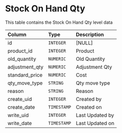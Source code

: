 # Stock On Hand Qty

This table contains the Stock On Hand Qty level data

| Column | Type | Description |
| :--- | :--- | :--- |
| id | `INTEGER` | [NULL] |
| product_id | `INTEGER` | Product |
| old_quantity | `NUMERIC` | Old Quantity |
| adjustment_qty | `NUMERIC` | Adjustment Qty |
| standard_price | `NUMERIC` | Cost |
| qty_move_type | `STRING` | Qty move type |
| reason | `STRING` | Reason |
| create_uid | `INTEGER` | Created by |
| create_date | `TIMESTAMP` | Created on |
| write_uid | `INTEGER` | Last Updated by |
| write_date | `TIMESTAMP` | Last Updated on |
